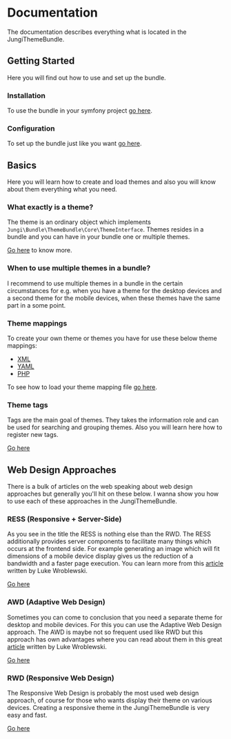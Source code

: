 Documentation=============The documentation describes everything what is located in the JungiThemeBundle.Getting Started---------------Here you will find out how to use and set up the bundle.### InstallationTo use the bundle in your symfony project [go here](https://github.com/piku235/JungiThemeBundle/tree/master/Resources/doc/installation.md).### ConfigurationTo set up the bundle just like you want [go here](https://github.com/piku235/JungiThemeBundle/tree/master/Resources/doc/configuration.md).Basics------Here you will learn how to create and load themes and also you will know about them everything what you need.### What exactly is a theme?The theme is an ordinary object which implements `Jungi\Bundle\ThemeBundle\Core\ThemeInterface`. Themes resides in a bundle andyou can have in your bundle one or multiple themes.[Go here](https://github.com/piku235/JungiThemeBundle/tree/master/Resources/doc/theme-overview.md) to know more.### When to use multiple themes in a bundle?I recommend to use multiple themes in a bundle in the certain circumstances for e.g. when you have a theme for the desktopdevices and a second theme for the mobile devices, when these themes have the same part in a some point.### Theme mappingsTo create your own theme or themes you have for use these below theme mappings:* [XML](https://github.com/piku235/JungiThemeBundle/tree/master/Resources/doc/xml-theme-mapping.md)* [YAML](https://github.com/piku235/JungiThemeBundle/tree/master/Resources/doc/yaml-theme-mapping.md)* [PHP](https://github.com/piku235/JungiThemeBundle/tree/master/Resources/doc/php-theme-mapping.md)To see how to load your theme mapping file [go here](https://github.com/piku235/JungiThemeBundle/tree/master/Resources/doc/loading-theme-mappings.md).### Theme tagsTags are the main goal of themes. They takes the information role and can be used for searching and grouping themes. Alsoyou will learn here how to register new tags.[Go here](https://github.com/piku235/JungiThemeBundle/tree/master/Resources/doc/theme-tags.md)Web Design Approaches---------------------There is a bulk of articles on the web speaking about web design approaches but generally you'll hit on these below.I wanna show you how to use each of these approaches in the JungiThemeBundle.### RESS (Responsive + Server-Side)As you see in the title the RESS is nothing else than the RWD. The RESS additionally provides server components tofacilitate many things which occurs at the frontend side. For example generating an image which will fit dimensions ofa mobile device display gives us the reduction of a bandwidth and a faster page execution. You can learn more from this[article](http://www.lukew.com/ff/entry.asp?1392) written by Luke Wroblewski.[Go here](https://github.com/piku235/JungiThemeBundle/tree/master/Resources/doc/ress.md)### AWD (Adaptive Web Design)Sometimes you can come to conclusion that you need a separate theme for desktop and mobile devices. For this you can usethe Adaptive Web Design approach. The AWD is maybe not so frequent used like RWD but this approach has own advantages whereyou can read about them in this great [article](http://www.lukew.com/ff/entry.asp?1562) written by Luke Wroblewski.[Go here](https://github.com/piku235/JungiThemeBundle/tree/master/Resources/doc/awd.md)### RWD (Responsive Web Design)The Responsive Web Design is probably the most used web design approach, of course for those who wants display theirtheme on various devices. Creating a responsive theme in the JungiThemeBundle is very easy and fast.[Go here](https://github.com/piku235/JungiThemeBundle/tree/master/Resources/doc/rwd.md)
